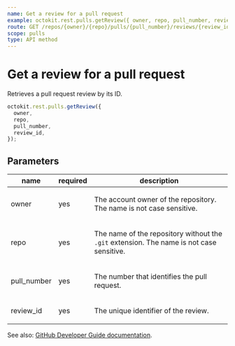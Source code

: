 ```yaml
---
name: Get a review for a pull request
example: octokit.rest.pulls.getReview({ owner, repo, pull_number, review_id })
route: GET /repos/{owner}/{repo}/pulls/{pull_number}/reviews/{review_id}
scope: pulls
type: API method
---
```


# Get a review for a pull request

Retrieves a pull request review by its ID.

```js
octokit.rest.pulls.getReview({
  owner,
  repo,
  pull_number,
  review_id,
});
```

## Parameters

<table>
  <thead>
    <tr>
      <th>name</th>
      <th>required</th>
      <th>description</th>
    </tr>
  </thead>
  <tbody>
    <tr><td>owner</td><td>yes</td><td>

The account owner of the repository. The name is not case sensitive.

</td></tr>
<tr><td>repo</td><td>yes</td><td>

The name of the repository without the `.git` extension. The name is not case sensitive.

</td></tr>
<tr><td>pull_number</td><td>yes</td><td>

The number that identifies the pull request.

</td></tr>
<tr><td>review_id</td><td>yes</td><td>

The unique identifier of the review.

</td></tr>
  </tbody>
</table>

See also: [GitHub Developer Guide documentation](https://docs.github.com/rest/pulls/reviews#get-a-review-for-a-pull-request).
